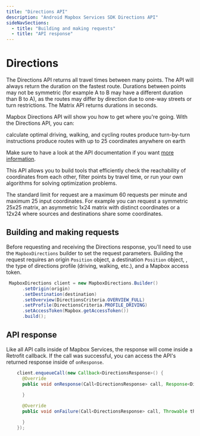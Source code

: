 ```yaml
---
title: "Directions API"
description: "Android Mapbox Services SDK Directions API"
sideNavSections:
  - title: "Building and making requests"
  - title: "API response"
---
```


# Directions

The Directions API returns all travel times between many points. The API will always return the duration on the fastest route. Durations between points may not be symmetric (for example A to B may have a different duration than B to A), as the routes may differ by direction due to one-way streets or turn restrictions. The Matrix API returns durations in seconds. 

Mapbox Directions API will show you how to get where you're going. With the Directions API, you can:

calculate optimal driving, walking, and cycling routes
produce turn-by-turn instructions
produce routes with up to 25 coordinates anywhere on earth



 Make sure to have a look at the API documentation if you want [more information](https://www.mapbox.com/api-documentation/#directions).

This API allows you to build tools that efficiently check the reachability of coordinates from each other, filter points by travel time, or run your own algorithms for solving optimization problems.

The standard limit for request are a maximum 60 requests per minute and maximum 25 input coordinates. For example you can request a symmetric 25x25 matrix, an asymmetric 1x24 matrix with distinct coordinates or a 12x24 where sources and destinations share some coordinates. 

## Building and making requests

Before requesting and receiving the Directions response, you'll need to use the `MapboxDirections` builder to set the request parameters. Building the request requires an origin `Position` object, a destination `Position` object, , the type of directions profile (driving, walking, etc.), and a Mapbox access token.

```java
 MapboxDirections client = new MapboxDirections.Builder()
      .setOrigin(origin)
      .setDestination(destination)
      .setOverview(DirectionsCriteria.OVERVIEW_FULL)
      .setProfile(DirectionsCriteria.PROFILE_DRIVING)
      .setAccessToken(Mapbox.getAccessToken())
      .build();
```

## API response

Like all API calls inside of Mapbox Services, the response will come inside a Retrofit callback. If the call was successful, you can access the API's returned response inside of `onResponse`.

```java
    client.enqueueCall(new Callback<DirectionsResponse>() {
      @Override
      public void onResponse(Call<DirectionsResponse> call, Response<DirectionsResponse> response) {
       
      }

      @Override
      public void onFailure(Call<DirectionsResponse> call, Throwable throwable) {

      }
    });
```
